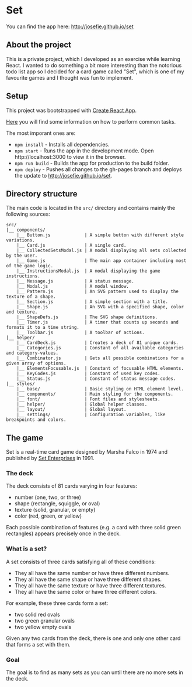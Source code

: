 # Set

You can find the app here: http://josefie.github.io/set

## About the project

This is a private project, which I developed as an exercise while learning React. I wanted to do something a bit more interesting than the notorious todo list app so I decided for a card game called "Set", which is one of my favourite games and I thought was fun to implement.

## Setup

This project was bootstrapped with [Create React App](https://github.com/facebookincubator/create-react-app).

[Here](https://github.com/facebookincubator/create-react-app/blob/master/packages/react-scripts/template/README.md) you will find some information on how to perform common tasks.

The most imporant ones are:

- `npm install` - Installs all dependencies.
- `npm start` - Runs the app in the development mode. Open http://localhost:3000 to view it in the browser.
- `npm run build` - Builds the app for production to the build folder.
- `npm deploy` - Pushes all changes to the gh-pages branch and deploys the update to http://josefie.github.io/set.

## Directory structure

The main code is located in the `src/` directory and contains mainly the following sources:

```
src/
|__ components/
    |__ Button.js             | A simple button with different style variations.
    |__ Card.js               | A single card.
    |__ CollectedSetsModal.js | A modal displaying all sets collected by the user.
    |__ Game.js               | The main app container including most of the game logic.
    |__ InstructionsModal.js  | A modal displaying the game instructions.
    |__ Message.js            | A status message.
    |__ Modal.js              | A modal window.
    |__ Pattern.js            | An SVG pattern used to display the texture of a shape.
    |__ Section.js            | A simple section with a title.
    |__ Shape.js              | An SVG with a specified shape, color and texture. 
    |__ ShapeDefs.js          | The SVG shape definitions.
    |__ Timer.js              | A timer that counts up seconds and formats it to a time string.
    |__ Toolbar.js            | A toolbar of actions.
|__ helper/
    |__ CardDeck.js           | Creates a deck of 81 unique cards.
    |__ Categories.js         | Constant of all available categories and category-values.
    |__ Combinator.js         | Gets all possible combinations for a given array of options.
    |__ ElementsFocusable.js  | Constant of focusable HTML elements.
    |__ KeyCodes.js           | Constant of used key codes.
    |__ Status.js             | Constant of status message codes.
|__ styles/
    |__ base/                 | Basic styling on HTML element level.
    |__ components/           | Main styling for the components.
    |__ font/                 | Font files and stylesheets.
    |__ helper/               | Global helper classes.
    |__ layout/               | Global layout.
    |__ settings/             | Configuration variables, like breakpoints and colors.
```

## The game

Set is a real-time card game designed by Marsha Falco in 1974 and published by [Set Enterprises](https://www.setgame.com/) in 1991.

### The deck

The deck consists of 81 cards varying in four features:

- number (one, two, or three)
- shape (rectangle, squiggle, or oval)
- texture (solid, granular, or empty)
- color (red, green, or yellow)

Each possible combination of features (e.g. a card with three solid green rectangles) appears precisely once in the deck.

### What is a set?

A set consists of three cards satisfying all of these conditions:

- They all have the same number or have three different numbers.
- They all have the same shape or have three different shapes.
- They all have the same texture or have three different textures.
- They all have the same color or have three different colors.

For example, these three cards form a set:

- two solid red ovals
- two green granular ovals
- two yellow empty ovals

Given any two cards from the deck, there is one and only one other card that forms a set with them.

### Goal

The goal is to find as many sets as you can until there are no more sets in the deck.